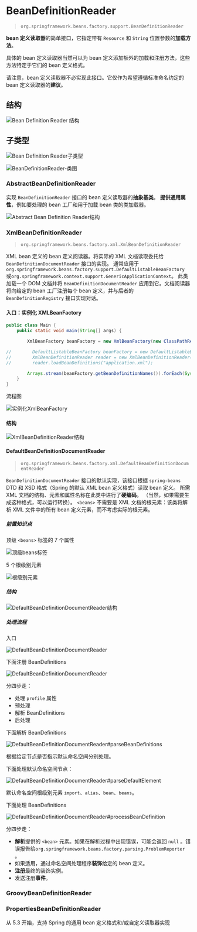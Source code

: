 # BeanDefinitionReader

> `org.springframework.beans.factory.support.BeanDefinitionReader`

**bean 定义读取器**的简单接口，它指定带有 `Resource` 和 `String` 位置参数的**加载方法**。

具体的 bean 定义读取器当然可以为 bean 定义添加额外的加载和注册方法，这些方法特定于它们的 bean 定义格式。

请注意，bean 定义读取器不必实现此接口。它仅作为希望遵循标准命名约定的 bean 定义读取器的**建议**。

## 结构

![Bean Definition Reader 结构](images\BeanDefinitionReader结构.png)

## 子类型

![Bean Definition Reader子类型](images\BeanDefinitionReader子类型.png)

![BeanDefinitionReader-类图](images\BeanDefinitionReader-类图.png)

### AbstractBeanDefinitionReader

实现 `BeanDefinitionReader` 接口的 bean 定义读取器的**抽象基类**。
**提供通用属性**，例如要处理的 bean 工厂和用于加载 bean 类的类加载器。

![Abstract Bean Definition Reader结构](images\AbstractBeanDefinitionReader结构.png)

### XmlBeanDefinitionReader

> `org.springframework.beans.factory.xml.XmlBeanDefinitionReader`

XML bean 定义的 bean 定义阅读器。将实际的 XML 文档读取委托给 `BeanDefinitionDocumentReader` 接口的实现。
通常应用于 `org.springframework.beans.factory.support.DefaultListableBeanFactory` 或`org.springframework.context.support.GenericApplicationContext`。
此类加载一个 DOM 文档并将 `BeanDefinitionDocumentReader` 应用到它。文档阅读器将向给定的 bean 工厂注册每个 bean 定义，并与后者的 `BeanDefinitionRegistry` 接口实现对话。

#### 入口：实例化 XMLBeanFactory

``` java
public class Main {
    public static void main(String[] args) {

        XmlBeanFactory beanFactory = new XmlBeanFactory(new ClassPathResource("application.xml"));

//        DefaultListableBeanFactory beanFactory = new DefaultListableBeanFactory();
//        XmlBeanDefinitionReader reader = new XmlBeanDefinitionReader(beanFactory);
//        reader.loadBeanDefinitions("application.xml");

        Arrays.stream(beanFactory.getBeanDefinitionNames()).forEach(System.out::println);
    }
}
```

流程图

![实例化XmlBeanFactory](images\实例化XmlBeanFactory.png)

#### 结构

![XmlBeanDefinitionReader结构](images\XmlBeanDefinitionReader结构.png)



#### DefaultBeanDefinitionDocumentReader

> `org.springframework.beans.factory.xml.DefaultBeanDefinitionDocumentReader`

`BeanDefinitionDocumentReader` 接口的默认实现，该接口根据 `spring-beans` DTD 和 XSD 格式（Spring 的默认 XML bean 定义格式）读取 bean 定义。
所需 XML 文档的结构、元素和属性名称在此类中进行了**硬编码**。 （当然，如果需要生成这种格式，可以运行转换）。 `<beans>` 不需要是 XML 文档的根元素：该类将解析 XML 文件中的所有 bean 定义元素，而不考虑实际的根元素。

##### 前置知识点

顶级 `<beans>` 标签的 7 个属性

![顶级beans标签](images\顶级beans标签.png)

5 个根级别元素

![根级别元素](images\根级别元素.png)

##### 结构

![DefaultBeanDefinitionDocumentReader结构](images\DefaultBeanDefinitionDocumentReader结构.png)

##### 处理流程

入口

![DefaultBeanDefinitionDocumentReader](images\DefaultBeanDefinitionDocumentReader#registerBeanDefinitions.png)

下面注册 BeanDefinitions

![DefaultBeanDefinitionDocumentReader](images\DefaultBeanDefinitionDocumentReader#doRegisterBeanDefinitions.png)

分四步走：

* 处理 `profile` 属性
* 预处理
* 解析 BeanDefinitions
* 后处理

下面解析 BeanDefinitions

![DefaultBeanDefinitionDocumentReader#parseBeanDefinitions](images\DefaultBeanDefinitionDocumentReader#parseBeanDefinitions.png)

根据给定节点是否指示默认命名空间分别处理。

下面处理默认命名空间节点：

![DefaultBeanDefinitionDocumentReader#parseDefaultElement](images\DefaultBeanDefinitionDocumentReader#parseDefaultElement.png)

默认命名空间根级别元素 `import`、`alias`、`bean`、`beans`。

下面处理 BeanDefinitions

![DefaultBeanDefinitionDocumentReader#processBeanDefinition](images\DefaultBeanDefinitionDocumentReader#processBeanDefinition.png)

分四步走：

* **解析**提供的 `<bean>` 元素。如果在解析过程中出现错误，可能会返回 `null` 。错误报告给`org.springframework.beans.factory.parsing.ProblemReporter` 。
* 如果适用，通过命名空间处理程序**装饰**给定的 bean 定义。
* **注册**最终的装饰实例。
* 发送注册**事件**。

### GroovyBeanDefinitionReader

### PropertiesBeanDefinitionReader

从 5.3 开始，支持 Spring 的通用 bean 定义格式和/或自定义读取器实现